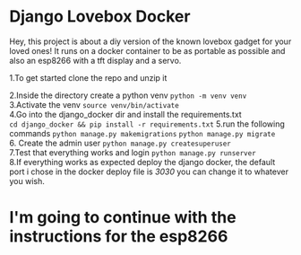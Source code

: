 # Django Lovebox Docker 
Hey, this project is about a diy version of the known lovebox gadget for your loved ones! It runs on a docker container to be as portable as possible and also an esp8266 with a tft display and a servo.

1.To get started clone the repo and unzip it</br>

2.Inside the directory create a python venv 
```python -m venv venv```</br>
3.Activate the venv 
```source venv/bin/activate```</br>
4.Go into the django_docker dir and install the requirements.txt</br>
```cd django_docker && pip install -r requirements.txt```
5.run the following commands
```python manage.py makemigrations```
```python manage.py migrate```</br>
6. Create the admin user 
```python manage.py createsuperuser```</br>
7.Test that everything works and login
```python manage.py runserver```</br>
8.If everything works as expected deploy the django docker, the default port i chose in the docker deploy file is *3030* you can change it to whatever you wish.
# I'm going to continue with the instructions for the esp8266
